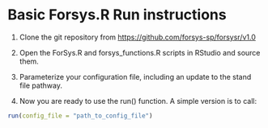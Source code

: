 # Basic Forsys.R Run instructions
1. Clone the git repository from https://github.com/forsys-sp/forsysr/v1.0

2. Open the ForSys.R and forsys_functions.R scripts in RStudio and source them.

3. Parameterize your configuration file, including an update to the stand file pathway.

4. Now you are ready to use the run() function. A simple version is to call:

```R
run(config_file = "path_to_config_file")
```